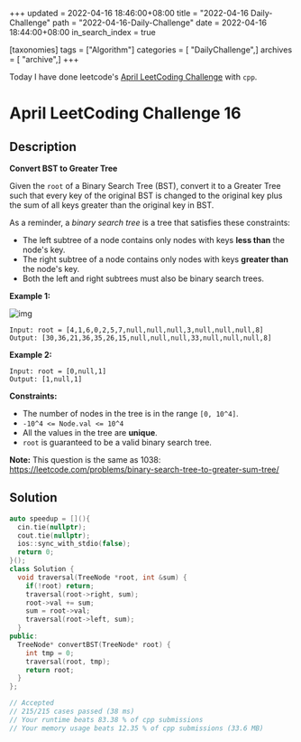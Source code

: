 +++
updated = 2022-04-16 18:46:00+08:00
title = "2022-04-16 Daily-Challenge"
path = "2022-04-16-Daily-Challenge"
date = 2022-04-16 18:44:00+08:00
in_search_index = true

[taxonomies]
tags = ["Algorithm"]
categories = [ "DailyChallenge",]
archives = [ "archive",]
+++

Today I have done leetcode's [April LeetCoding Challenge](https://leetcode.com/problems/convert-bst-to-greater-tree/) with `cpp`.

<!-- more -->

# April LeetCoding Challenge 16

## Description

**Convert BST to Greater Tree**

Given the `root` of a Binary Search Tree (BST), convert it to a Greater Tree such that  every key of the original BST is changed to the original key plus the  sum of all keys greater than the original key in BST.

As a reminder, a *binary search tree* is a tree that satisfies these constraints:

- The left subtree of a node contains only nodes with keys **less than** the node's key.
- The right subtree of a node contains only nodes with keys **greater than** the node's key.
- Both the left and right subtrees must also be binary search trees.

 

**Example 1:**

![img](https://assets.leetcode.com/uploads/2019/05/02/tree.png)

```
Input: root = [4,1,6,0,2,5,7,null,null,null,3,null,null,null,8]
Output: [30,36,21,36,35,26,15,null,null,null,33,null,null,null,8]
```

**Example 2:**

```
Input: root = [0,null,1]
Output: [1,null,1]
```

 

**Constraints:**

- The number of nodes in the tree is in the range `[0, 10^4]`.
- `-10^4 <= Node.val <= 10^4`
- All the values in the tree are **unique**.
- `root` is guaranteed to be a valid binary search tree.

 

**Note:** This question is the same as 1038: https://leetcode.com/problems/binary-search-tree-to-greater-sum-tree/

## Solution

``` cpp
auto speedup = [](){
  cin.tie(nullptr);
  cout.tie(nullptr);
  ios::sync_with_stdio(false);
  return 0;
}();
class Solution {
  void traversal(TreeNode *root, int &sum) {
    if(!root) return;
    traversal(root->right, sum);
    root->val += sum;
    sum = root->val;
    traversal(root->left, sum);
  }
public:
  TreeNode* convertBST(TreeNode* root) {
    int tmp = 0;
    traversal(root, tmp);
    return root;
  }
};

// Accepted
// 215/215 cases passed (38 ms)
// Your runtime beats 83.38 % of cpp submissions
// Your memory usage beats 12.35 % of cpp submissions (33.6 MB)
```
